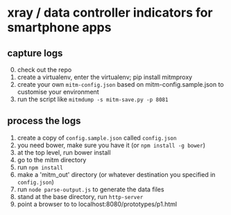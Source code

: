 # xray / data controller indicators for smartphone apps

## capture logs 

0. check out the repo
1. create a virtualenv, enter the virtualenv; pip install mitmproxy
2. create your own `mitm-config.json` based on mitm-config.sample.json to customise your environment
3. run the script like `mitmdump -s mitm-save.py -p 8081`

## process the logs

1. create a copy of `config.sample.json` called `config.json`
2. you need bower, make sure you have it (or `npm install -g bower`)
3. at the top level, run bower install
4. go to the mitm directory
5. run `npm install`
6. make a 'mitm_out' directory (or whatever destination you specified in `config.json`)
7. run `node parse-output.js` to generate the data files 
8. stand at the base directory, run `http-server`
9. point a browser to to localhost:8080/prototypes/p1.html

